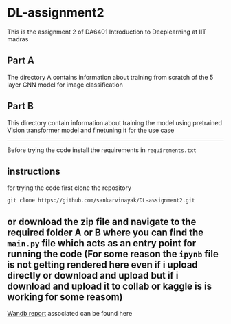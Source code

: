 # DL-assignment2
This is the assignment 2 of DA6401 Introduction to Deeplearning at IIT madras

## Part A
The directory A contains information about training from scratch of the 5 layer CNN model for image classification

## Part B
This directory contain information about training the model using pretrained Vision transformer model and finetuning it for the use case

-----
Before trying the code install the requirements in `requirements.txt`
## instructions
for trying the code first clone the repository
```
git clone https://github.com/sankarvinayak/DL-assignment2.git 
```
or download the zip file and navigate to the required folder A or B where you can find the `main.py` file which acts as an entry point for running the code
(For some reason the `ipynb` file is not getting rendered here even if i upload directly or download and upload but if i download and upload it to collab or kaggle is is working for some reasom)
-----
[Wandb report](https://wandb.ai/cs24m041-iit-madras/DA6401-Assignment2/reports/DA6401-Assignment-2--VmlldzoxMjAzNTUzNA?accessToken=pvuaifa3kvtlvgihqg4d87n1l6ddmj2w3dri9xvoix5rpxbhui31wd1pkdskjf64) associated can be found here
